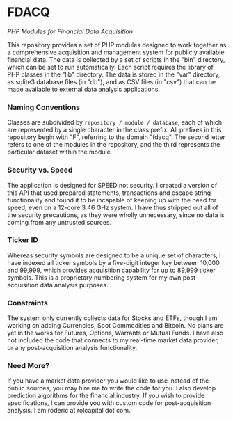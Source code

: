 # FDACQ #
_PHP Modules for Financial Data Acquisition_

This repository provides a set of PHP modules designed to work together as a comprehensive acquisition and management system for publicly available financial data. The data is collected by a set of scripts in the "bin" directory, which can be set to run automatically. Each script requires the library of PHP classes in the "lib" directory. The data is stored in the "var" directory, as sqlite3 database files (in "db"), and as CSV files (in "csv") that can be made available to external data analysis applications.

### Naming Conventions ###

Classes are subdivided by `repository / module / database`, each of which are represented by a single character in the class prefix. All prefixes in this repository begin with "F", referring to the domain "fdacq". The second letter refers to one of the modules in the repository, and the third represents the particular dataset within the module.

### Security vs. Speed ###

The application is designed for SPEED not security. I created a version of this API that used prepared statements, transactions and escape string functionality and found it to be incapable of keeping up with the need for speed, even on a 12-core 3.46 GHz system. I have thus stripped out all of the security precautions, as they were wholly unnecessary, since no data is coming from any untrusted sources.

### Ticker ID ###

Whereas security symbols are designed to be a unique set of characters, I have indexed all ticker symbols by a five-digit integer key between 10,000 and 99,999, which provides acquisition capability for up to 89,999 ticker symbols. This is a proprietary numbering system for my own post-acquisition data analysis purposes.

### Constraints ###

The system only currently collects data for Stocks and ETFs, though I am working on adding Currencies, Spot Commodities and Bitcoin. No plans are yet in the works for Futures, Options, Warrants or Mutual Funds. I have also not included the code that connects to my real-time market data provider, or any post-acquisition analysis functionality.

### Need More? ###

If you have a market data provider you would like to use instead of the public sources, you may hire me to write the code for you. I also develop prediction algorithms for the financial industry. If you wish to provide specifications, I can provide you with custom code for post-acquisition analysis. I am roderic at rolcapital dot com.